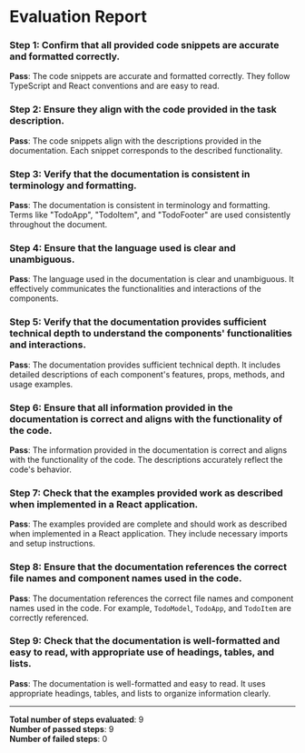 # Evaluation Report

### Step 1: Confirm that all provided code snippets are accurate and formatted correctly.
**Pass**: The code snippets are accurate and formatted correctly. They follow TypeScript and React conventions and are easy to read.

### Step 2: Ensure they align with the code provided in the task description.
**Pass**: The code snippets align with the descriptions provided in the documentation. Each snippet corresponds to the described functionality.

### Step 3: Verify that the documentation is consistent in terminology and formatting.
**Pass**: The documentation is consistent in terminology and formatting. Terms like "TodoApp", "TodoItem", and "TodoFooter" are used consistently throughout the document.

### Step 4: Ensure that the language used is clear and unambiguous.
**Pass**: The language used in the documentation is clear and unambiguous. It effectively communicates the functionalities and interactions of the components.

### Step 5: Verify that the documentation provides sufficient technical depth to understand the components' functionalities and interactions.
**Pass**: The documentation provides sufficient technical depth. It includes detailed descriptions of each component's features, props, methods, and usage examples.

### Step 6: Ensure that all information provided in the documentation is correct and aligns with the functionality of the code.
**Pass**: The information provided in the documentation is correct and aligns with the functionality of the code. The descriptions accurately reflect the code's behavior.

### Step 7: Check that the examples provided work as described when implemented in a React application.
**Pass**: The examples provided are complete and should work as described when implemented in a React application. They include necessary imports and setup instructions.

### Step 8: Ensure that the documentation references the correct file names and component names used in the code.
**Pass**: The documentation references the correct file names and component names used in the code. For example, `TodoModel`, `TodoApp`, and `TodoItem` are correctly referenced.

### Step 9: Check that the documentation is well-formatted and easy to read, with appropriate use of headings, tables, and lists.
**Pass**: The documentation is well-formatted and easy to read. It uses appropriate headings, tables, and lists to organize information clearly.

---

**Total number of steps evaluated**: 9  
**Number of passed steps**: 9  
**Number of failed steps**: 0